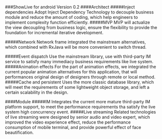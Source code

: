 ###ShowLive for android
Version 0.2
####Architect
#####Inject dependencies
Adopt Inject Dependency Technology to decouple business module and reduce the amount of coding, which 
help engineers to implement complexity function efficiently.
#####MVP
MVP will actualize the view decoupling from business logic, ensure the flexibility to provide the foundation
for incremental iterative development. 

#####Network
Network frame integrated the mainstream alternatives, which combined with RxJava will be more convenient to switch thread.

#####Event dispatch
Use the mainstream library, use with third-party IM service to satisfy many immediacy business
requirements like live system.
#####Animation effects
For the part of animation effects, we integrated the current popular animation alternatives for this application,
that will performances original design of designers through remote or local method.
#####Cache and persistent
Uses the more classic database library, which will meet the requirements of some lightweight object storage, and left a certain scalability in the design.

####Module
#####IM
Integrates the current more mature third-party IM platform support, to meet the performance requirements tha
satisfy the live system high concurrency event.
#####Live streaming
Related technologies of live streaming were designed by senior audio and video expert, which improved the video experience effect,
reduce the performance consumption of mobile terminal, and provide powerful effect of face beautification.
